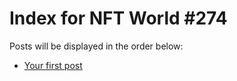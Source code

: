 # Index for NFT World #274
Posts will be displayed in the order below:

- [Your first post](./001-first.md)

